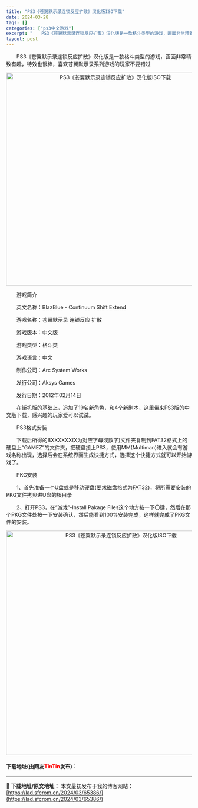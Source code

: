 ```yaml
---
title: "PS3《苍翼默示录连锁反应扩散》汉化版ISO下载"
date: 2024-03-28
tags: []
categories: ["ps3中文游戏"]
excerpt: "　　PS3《苍翼默示录连锁反应扩散》汉化版是一款格斗类型的游戏，画面非常精致有趣，特效也很棒，喜欢苍翼默示录系列游戏的玩家不要错过 　　游戏简介 　　英文名称：BlazBlue - Continuum Shift Extend 　　游戏名称：苍翼默示录 连锁反应 扩散 　　游戏版本：中文版 　　游戏&hellip;"
layout: post
---
```


 <p>　　PS3《苍翼默示录连锁反应扩散》汉化版是一款格斗类型的游戏，画面非常精致有趣，特效也很棒，喜欢苍翼默示录系列游戏的玩家不要错过</p> <p align="center"><img align="" border="0" src="https://lad.sfcrom.cn/wp-content/uploads/2024/03/20240328_66050e79ef92f.webp" width="577" alt="PS3《苍翼默示录连锁反应扩散》汉化版ISO下载" /></p> <p>　　游戏简介</p> <p>　　英文名称：BlazBlue - Continuum Shift Extend</p> <p>　　游戏名称：苍翼默示录 连锁反应 扩散</p> <p>　　游戏版本：中文版</p> <p>　　游戏类型：格斗类</p> <p>　　游戏语言：中文</p> <p>　　制作公司：Arc System Works</p> <p>　　发行公司：Aksys Games</p> <p>　　发行日期：2012年02月14日</p> <p>　　在街机版的基础上，追加了19名新角色，和4个新剧本，这里带来PS3版的中文版下载，感兴趣的玩家爱可以试试。</p> <p>　　PS3格式安装</p> <p>　　下载后所得的BXXXXXX(X为对应字母或数字)文件夹复制到FAT32格式上的硬盘上&ldquo;GAMEZ&rdquo;的文件夹，把硬盘接上PS3，使用MM(Multiman)进入就会有游戏名称出现，选择后会在系统界面生成快捷方式，选择这个快捷方式就可以开始游戏了。</p> <p>　　PKG安装</p> <p>　　1、首先准备一个U盘或是移动硬盘(要求磁盘格式为FAT32)，将所需要安装的PKG文件拷贝进U盘的根目录</p> <p>　　2、打开PS3，在&ldquo;游戏&rdquo;-Install Pakage Files这个地方按一下〇键，然后在那个PKG文件处按一下安装确认，然后能看到100%安装完成，这样就完成了PKG文件的安装。</p> <p align="center"><img align="" border="0" src="https://lad.sfcrom.cn/wp-content/uploads/2024/03/20240328_66050e7a57e19.webp" width="608" alt="PS3《苍翼默示录连锁反应扩散》汉化版ISO下载" /></p> <p><h4>下载地址(由网友<font color="red">TinTin</font>发布)：</h4></p> 

---
📖 **下载地址/原文地址：** 本文最初发布于我的博客网站：[https://lad.sfcrom.cn/2024/03/65386/](https://lad.sfcrom.cn/2024/03/65386/)
